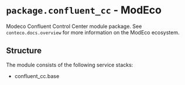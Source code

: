# `package.confluent_cc` - ModEco

Modeco Confluent Control Center module package.
See `conteco.docs.overview` for more information on the ModEco ecosystem.

## Structure

The module consists of the following service stacks:

 * confluent_cc.base
